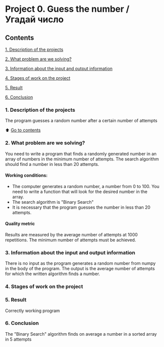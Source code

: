 # Project 0. Guess the number / Угадай число

## Contents
[1. Description of the projects]()

[2. What problem are we solving?]()

[3. Information about the input and output information]()

[4. Stages of work on the project]()

[5. Result]()

[6. Conclusion]()


### 1. Description of the projects
The program guesses a random number after a certain number of attempts

:arrow_up: [Go to contents](https://github.com/lukashinin/learning_projects/blob/main/project_0/README.md#Contents)

### 2. What problem are we solving?
You need to write a program that finds a randomly generated number in an array of numbers in the minimum number of attempts. The search algorithm should find a number in less than 20 attempts.

#### Working conditions:
- The computer generates a random number, a number from 0 to 100. You need to write a function that will look for the desired number in the array.
- The search algorithm is "Binary Search"
- It is necessary that the program guesses the number in less than 20 attempts.

#### Quality metric
Results are measured by the average number of attempts at 1000 repetitions. The minimum number of attempts must be achieved.

### 3. Information about the input and output information
There is no input as the program generates a random number from numpy in the body of the program.
The output is the average number of attempts for which the written algorithm finds a number.

### 4. Stages of work on the project

### 5. Result
Correctly working program

### 6. Conclusion
The "Binary Search" algorithm finds on average a number in a sorted array in 5 attempts